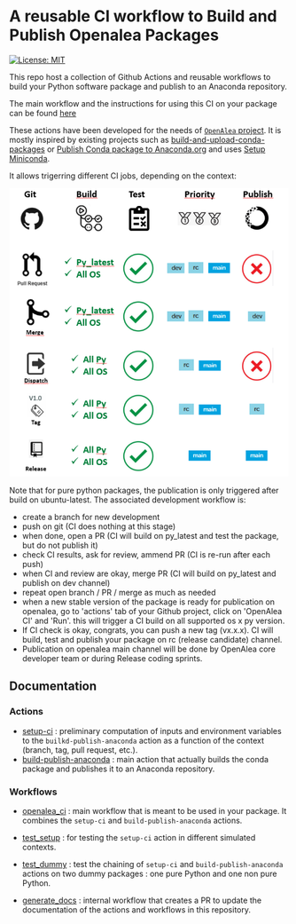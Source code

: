 # A reusable CI workflow to Build and Publish Openalea Packages
[![License: MIT](https://img.shields.io/badge/License-MIT-yellow.svg)](https://opensource.org/licenses/MIT)

This repo host a collection of Github Actions and reusable workflows to build your Python software package and publish to an Anaconda repository.

The main workflow and the instructions for using this CI on your package can be found [here](./doc/workflows/openalea_ci/README.md)

These actions have been developed for the needs of [`OpenAlea` project](https://openalea.readthedocs.io/en/latest/). It is mostly inspired by existing projects such as [build-and-upload-conda-packages](https://github.com/marketplace/actions/build-and-upload-conda-packages) or [Publish Conda package to Anaconda.org](https://github.com/marketplace/actions/publish-conda-package-to-anaconda-org) and uses [Setup Miniconda](https://github.com/marketplace/actions/setup-miniconda).

It allows trigerring different CI jobs, depending on the context:


![Build Flow](images/CI_workflow.png)

Note that for pure python packages, the publication is only triggered after build on ubuntu-latest.
The associated development workflow is:
- create a branch for new development
- push on git (CI does nothing at this stage)
- when done, open a PR (CI will build on py_latest and test the package, but do not publish it)
- check CI results, ask for review, ammend PR (CI is re-run after each push)
- when CI and review are okay, merge PR (CI will build on py_latest and publish on dev channel)
- repeat open branch / PR / merge as much as needed
- when a new stable version of the package is ready for publication on openalea, 
  go to 'actions' tab of your Github project, click on 'OpenAlea CI' and 'Run'. 
  this will trigger a CI build on all supported os x py version.
- If CI check is okay, congrats, you can push a new tag (vx.x.x). CI will build, test and
  publish your package on rc (release candidate) channel.
- Publication on openalea main channel will be done by OpenAlea core developer team or during Release coding sprints.


## Documentation

### Actions
- [setup-ci](./doc/actions/setup-ci/README.md) : preliminary computation of inputs and environment variables to the `builkd-publish-anaconda` action as a function of the context (branch, tag, pull request, etc.).
- [build-publish-anaconda](./doc/actions/build_and_publish/README.md) : main action that actually builds the conda package and publishes it to an Anaconda repository.

### Workflows
- [openalea_ci](./doc/workflows/openalea_ci/README.md) : main workflow that is meant to be used in your package. It combines the `setup-ci` and `build-publish-anaconda` actions.

- [test_setup](./doc/workflows/test_setup/README.md) : for testing the `setup-ci` action in different simulated contexts.
- [test_dummy](./doc/workflows/test_dummy/README.md) : test the chaining of `setup-ci` and `build-publish-anaconda` actions on two dummy packages : one pure Python and one non pure Python.
- [generate_docs](./doc/workflows/generate_docs/README.md) : internal workflow that creates a PR to update the documentation of the actions and workflows in this repository.
